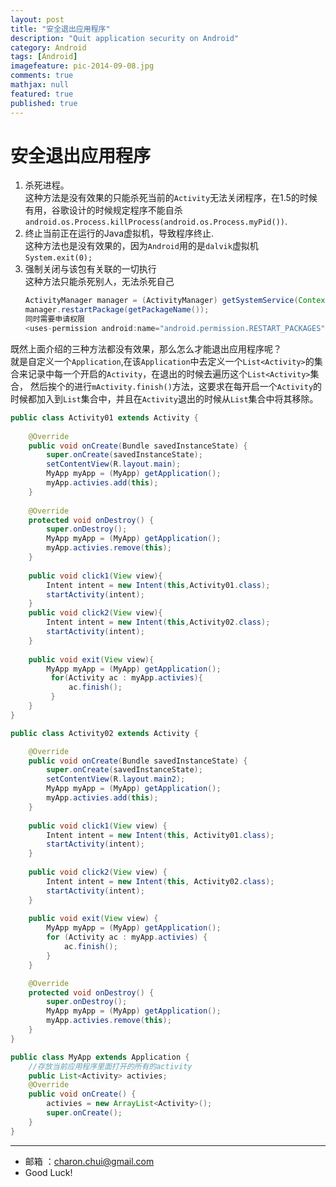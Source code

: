 ```yaml
---
layout: post
title: "安全退出应用程序"
description: "Quit application security on Android"
category: Android
tags: [Android]
imagefeature: pic-2014-09-08.jpg
comments: true
mathjax: null
featured: true
published: true
---
```



安全退出应用程序
===

1. 杀死进程。    
    这种方法是没有效果的只能杀死当前的`Activity`无法关闭程序，在1.5的时候有用，谷歌设计的时候规定程序不能自杀`android.os.Process.killProcess(android.os.Process.myPid())`.                                 
2. 终止当前正在运行的Java虚拟机，导致程序终止.     
    这种方法也是没有效果的，因为`Android`用的是`dalvik`虚拟机
    `System.exit(0);`
3. 强制关闭与该包有关联的一切执行     
    这种方法只能杀死别人，无法杀死自己     
    ```java
    ActivityManager manager = (ActivityManager) getSystemService(Context.ACTIVITY_SERVICE);    
    manager.restartPackage(getPackageName());
    同时需要申请权限
    <uses-permission android:name="android.permission.RESTART_PACKAGES" />
    ```

既然上面介绍的三种方法都没有效果，那么怎么才能退出应用程序呢？        
就是自定义一个`Application`,在该`Application`中去定义一个`List<Activity>`的集合来记录中每一个开启的`Activity`，在退出的时候去遍历这个`List<Activity>`集合，
然后挨个的进行`mActivity.finish()`方法，这要求在每开启一个`Activity`的时候都加入到`List`集合中，并且在`Activity`退出的时候从`List`集合中将其移除。       
```java
public class Activity01 extends Activity {
	
	@Override
	public void onCreate(Bundle savedInstanceState) {
		super.onCreate(savedInstanceState);
		setContentView(R.layout.main);
		MyApp myApp = (MyApp) getApplication();
		myApp.activies.add(this);
	}
	
	@Override
	protected void onDestroy() {
		super.onDestroy();
		MyApp myApp = (MyApp) getApplication();
		myApp.activies.remove(this);
	}
	
	public void click1(View view){
		Intent intent = new Intent(this,Activity01.class);
		startActivity(intent);
	}
	public void click2(View view){
		Intent intent = new Intent(this,Activity02.class);
		startActivity(intent);
	}
	
	public void exit(View view){
		MyApp myApp = (MyApp) getApplication();
		 for(Activity ac : myApp.activies){
			 ac.finish();
		 }
	}
}

public class Activity02 extends Activity {

	@Override
	public void onCreate(Bundle savedInstanceState) {
		super.onCreate(savedInstanceState);
		setContentView(R.layout.main2);
		MyApp myApp = (MyApp) getApplication();
		myApp.activies.add(this);
	}
	
	public void click1(View view) {
		Intent intent = new Intent(this, Activity01.class);
		startActivity(intent);
	}
	
	public void click2(View view) {
		Intent intent = new Intent(this, Activity02.class);
		startActivity(intent);
	}
	
	public void exit(View view) {
		MyApp myApp = (MyApp) getApplication();
		for (Activity ac : myApp.activies) {
			ac.finish();
		}
	}

	@Override
	protected void onDestroy() {
		super.onDestroy();
		MyApp myApp = (MyApp) getApplication();
		myApp.activies.remove(this);
	}
}

public class MyApp extends Application {
	//存放当前应用程序里面打开的所有的activity
	public List<Activity> activies;
	@Override
	public void onCreate() {
		activies = new ArrayList<Activity>();
		super.onCreate();
	} 
}
```

---

- 邮箱 ：charon.chui@gmail.com  
- Good Luck! 
